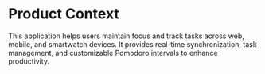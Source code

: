 # Product Context

This application helps users maintain focus and track tasks across web, mobile, and smartwatch devices. It provides real-time synchronization, task management, and customizable Pomodoro intervals to enhance productivity.